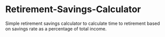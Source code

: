 # Retirement-Savings-Calculator
Simple retirement savings calculator to calculate time to retirement based on savings rate as a percentage of total income.
